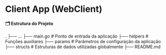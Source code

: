 # Client App (WebClient)

#### 🗂️ Estrutura do Projeto
.
├── ...
├── main.go # Ponto de entrada da aplicação
├── helpers # Funções auxiliares
├── params  # Parâmetros de configuração da aplicação
├── structs # Estruturas de dados utilizadas globalmente
├── README.md
